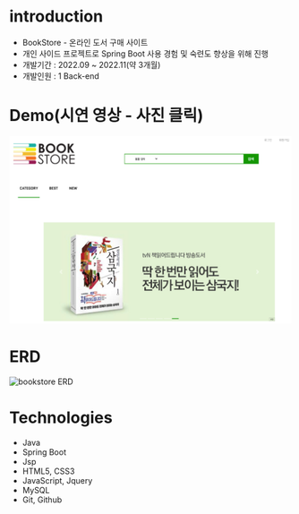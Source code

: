 # introduction

* BookStore - 온라인 도서 구매 사이트
* 개인 사이드 프로젝트로 Spring Boot 사용 경험 및 숙련도 향상을 위해 진행
* 개발기간 : 2022.09 ~ 2022.11(약 3개월)
* 개발인원 : 1 Back-end


# Demo(시연 영상 - 사진 클릭)
[![](src/main/resources/static/img/BookStore.png)](https://youtu.be/jvrAz319NsA)

# ERD
<img width="870" alt="bookstore ERD" src="https://user-images.githubusercontent.com/101382487/209082147-e9a56e95-f890-41cc-a0c9-694076121694.png">



# Technologies

* Java
* Spring Boot
* Jsp
* HTML5, CSS3
* JavaScript, Jquery
* MySQL
* Git, Github
